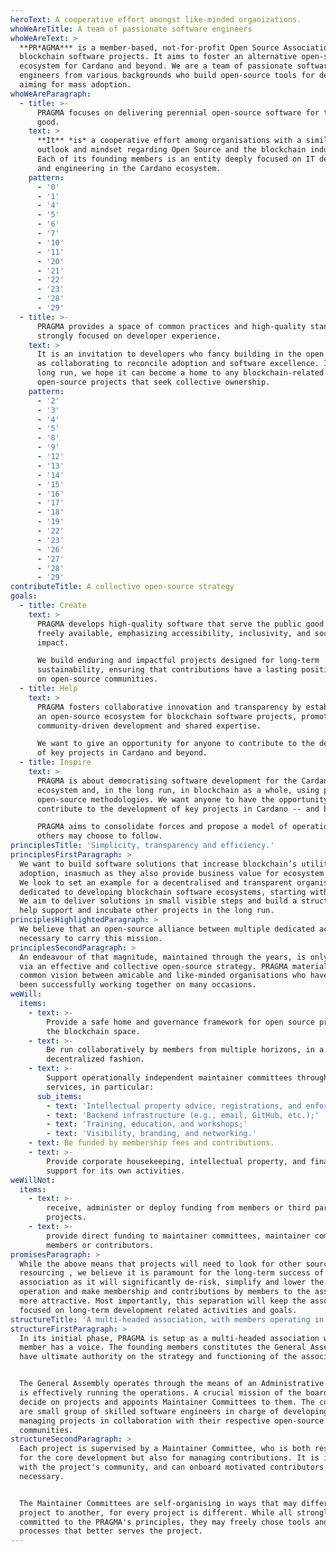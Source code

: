 ```yaml
---
heroText: A cooperative effort amongst like-minded organizations.
whoWeAreTitle: A team of passionate software engineers
whoWeAreText: >
  **PR*AGMA*** is a member-based, not-for-profit Open Source Association for
  blockchain software projects. It aims to foster an alternative open-source
  ecosystem for Cardano and beyond. We are a team of passionate software
  engineers from various backgrounds who build open-source tools for developers
  aiming for mass adoption.
whoWeAreParagraph:
  - title: >-
      PRAGMA focuses on delivering perennial open-source software for the public
      good.
    text: >
      **It** *is* a cooperative effort among organisations with a similar
      outlook and mindset regarding Open Source and the blockchain industry.
      Each of its founding members is an entity deeply focused on IT development
      and engineering in the Cardano ecosystem.
    pattern:
      - '0'
      - '1'
      - '4'
      - '5'
      - '6'
      - '7'
      - '10'
      - '11'
      - '20'
      - '21'
      - '22'
      - '23'
      - '28'
      - '29'
  - title: >-
      PRAGMA provides a space of common practices and high-quality standards,
      strongly focused on developer experience.
    text: >
      It is an invitation to developers who fancy building in the open as well
      as collaborating to reconcile adoption and software excellence. In the
      long run, we hope it can become a home to any blockchain-related
      open-source projects that seek collective ownership.
    pattern:
      - '2'
      - '3'
      - '4'
      - '5'
      - '8'
      - '9'
      - '12'
      - '13'
      - '14'
      - '15'
      - '16'
      - '17'
      - '18'
      - '19'
      - '22'
      - '23'
      - '26'
      - '27'
      - '28'
      - '29'
contributeTitle: A collective open-source strategy
goals:
  - title: Create
    text: >
      PRAGMA develops high-quality software that serve the public good and are
      freely available, emphasizing accessibility, inclusivity, and societal
      impact.

      We build enduring and impactful projects designed for long-term
      sustainability, ensuring that contributions have a lasting positive effect
      on open-source communities.
  - title: Help
    text: >
      PRAGMA fosters collaborative innovation and transparency by establishing
      an open-source ecosystem for blockchain software projects, promoting
      community-driven development and shared expertise.

      We want to give an opportunity for anyone to contribute to the development
      of key projects in Cardano and beyond.
  - title: Inspire
    text: >
      PRAGMA is about democratising software development for the Cardano
      ecosystem and, in the long run, in blockchain as a whole, using proven
      open-source methodologies. We want anyone to have the opportunity to
      contribute to the development of key projects in Cardano -- and beyond.

      PRAGMA aims to consolidate forces and propose a model of operations that
      others may choose to follow.
principlesTitle: 'Simplicity, transparency and efficiency.'
principlesFirstParagraph: >
  We want to build software solutions that increase blockchain’s utility and
  adoption, inasmuch as they also provide business value for ecosystem actors.
  We look to set an example for a decentralised and transparent organisation
  dedicated to developing blockchain software ecosystems, starting with Cardano.
  We aim to deliver solutions in small visible steps and build a structure to
  help support and incubate other projects in the long run.
principlesHighlightedParagraph: >
  We believe that an open-source alliance between multiple dedicated actors is
  necessary to carry this mission.
principlesSecondParagraph: >
  An endeavour of that magnitude, maintained through the years, is only possible
  via an effective and collective open-source strategy. PRAGMA materialises a
  common vision between amicable and like-minded organisations who have already
  been successfully working together on many occasions.
weWill:
  items:
    - text: >-
        Provide a safe home and governance framework for open source projects in
        the blockchain space.
    - text: >-
        Be run collaboratively by members from multiple horizons, in a
        decentralized fashion.
    - text: >-
        Support operationally independent maintainer committees through
        services, in particular:
      sub_items:
        - text: 'Intellectual property advice, registrations, and enforcement;'
        - text: 'Backend infrastructure (e.g., email, GitHub, etc.);'
        - text: 'Training, education, and workshops;'
        - text: 'Visibility, branding, and networking.'
    - text: Be funded by membership fees and contributions.
    - text: >-
        Provide corporate housekeeping, intellectual property, and finance
        support for its own activities.
weWillNot:
  items:
    - text: >-
        receive, administer or deploy funding from members or third parties for
        projects.
    - text: >-
        provide direct funding to maintainer committees, maintainer committee
        members or contributors.
promisesParagraph: >
  While the above means that projects will need to look for other sources of
  resourcing , we believe it is paramount for the long-term success of the
  association as it will significantly de-risk, simplify and lower the costs of
  operation and make membership and contributions by members to the association
  more attractive. Most importantly, this separation will keep the association
  focused on long-term development related activities and goals.
structureTitle: 'A multi-headed association, with members operating in full-consensus.'
structureFirstParagraph: >
  In its initial phase, PRAGMA is setup as a multi-headed association where each
  member has a voice. The founding members constitutes the General Assembly and
  have ultimate authority on the strategy and functioning of the association.


  The General Assembly operates through the means of an Administrative Board who
  is effectively running the operations. A crucial mission of the board is to
  decide on projects and appoints Maintainer Committees to them. The committees
  are small group of skilled software engineers in charge of developing and
  managing projects in collaboration with their respective open-source
  communities.
structureSecondParagraph: >
  Each project is supervised by a Maintainer Committee, who is both responsible
  for the core development but also for managing contributions. It is in touch
  with the project's community, and can onboard motivated contributors when
  necessary.


  The Maintainer Committees are self-organising in ways that may differ from a
  project to another, for every project is different. While all strongly
  committed to the PRAGMA's principles, they may freely chose tools and
  processes that better serves the project.
---
```


